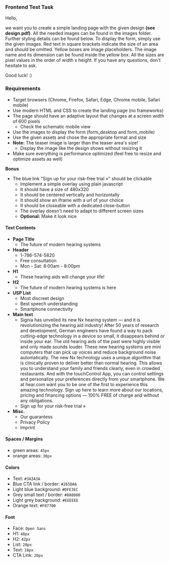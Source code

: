 ### Frontend Test Task

Hello,

we want you to create a simple landing page with the given design **(see design.pdf)**.
All the needed images can be found in the images folder. Further styling details can be found below.
To display the form, simply use the given images. Red text in square brackets indicate the size of an area and should be omitted.
Yellow boxes are image placeholders. The image name and its dimension can be found inside the yellow box.
All the sizes are pixel values in the order of width x height.
If you have any questions, don't hesitate to ask.

Good luck! :)


### Requirements
- Target browsers (Chrome, Firefox, Safari, Edge, Chrome mobile, Safari mobile)
- Use modern HTML and CSS to create the landing page (no frameworks)
- The page should have an adaptive layout that changes at a screen width of 600 pixels
    - Check the schematic mobile view
- Use the images to display the form (form_desktop and form_mobile)
- Use the given assets and chose the appropriate format and size
- **Note:** The teaser image is larger than the teaser area's size!
    - Display the image like the design shows without resizing it
- Make sure everything is performance optimized (feel free to resize and optimize assets as well)


**Bonus**
- The blue link "Sign up for your risk-free trial »" should be clickable
    - Implement a simple overlay using plain javascript
    - It should have a size of 480x320
    - It should be centered vertically and horizontally
    - It should show an iframe with a url of your choice
    - It should be closeable with a dedicated close-button
    - The overlay doesn't need to adapt to different screen sizes
    - **Optional:** Make it look nice  


#### Text Contents
- **Page Title**
    - The future of modern hearing systems
- **Header**
    - 1-786-574-5820
    - Free consultation
    - Mon - Sat: 8:00am - 8:00pm
- **H1**
    - These hearing aids will change your life!
- **H2**
    - The future of modern hearing systems is here
- **USP List**
    - Most discreet design
    - Best speech understanding
    - Smartphone connectivity
- **Main text**
    - Signia has unveiled its new Nx hearing system — and it is revolutionizing the hearing aid industry! After 50 years of research and development, German engineers have found a way to pack cutting-edge technology in a device so small, it disappears behind or inside your ear. The old hearing aids of the past were highly visible and only made sounds louder. These new hearing systems are mini computers that can pick up voices and reduce background noise automatically. The new Nx technology uses a unique algorithm that is clinically proven to deliver better than normal hearing. This allows you to understand your family and friends clearly, even in crowded restaurants. And with the touchControl App, you can control settings and personalize your preferences directly from your smartphone. We at hear.com want you to be one of the first to experience this amazing technology. Sign up here to learn more about our locations, pricing and financing options — 100% FREE of charge and without any obligations.
    - Sign up for your risk-free trial »
- **Misc.**
    - Our guarantess
    - Privacy Policy
    - Imprint


#### Spaces / Margins
- green areas: `45px`
- orange areas: `30px`


#### Colors
- Text: `#3A3A3A`
- Blue CTA link / border: `#265DA6`
- Light blue background: `#DFE3EC`
- Grey small text / border: `#808080`
- Light grey background: `#EEEEEE`
- Orange text: `#F07700`


#### Font
- Face: `Open Sans`
- H1: `48px`
- H2: `42px`
- List: `28px`
- Text: `18px`
- CTA Link: `20px`
